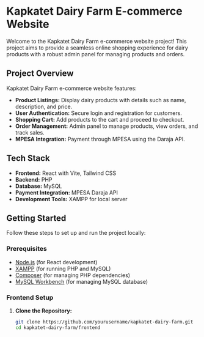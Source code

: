 # Kapkatet Dairy Farm E-commerce Website

Welcome to the Kapkatet Dairy Farm e-commerce website project! This project aims to provide a seamless online shopping experience for dairy products with a robust admin panel for managing products and orders.

## Project Overview

Kapkatet Dairy Farm e-commerce website features:

- **Product Listings:** Display dairy products with details such as name, description, and price.
- **User Authentication:** Secure login and registration for customers.
- **Shopping Cart:** Add products to the cart and proceed to checkout.
- **Order Management:** Admin panel to manage products, view orders, and track sales.
- **MPESA Integration:** Payment through MPESA using the Daraja API.

## Tech Stack

- **Frontend:** React with Vite, Tailwind CSS
- **Backend:** PHP
- **Database:** MySQL
- **Payment Integration:** MPESA Daraja API
- **Development Tools:** XAMPP for local server

## Getting Started

Follow these steps to set up and run the project locally:

### Prerequisites

- [Node.js](https://nodejs.org/) (for React development)
- [XAMPP](https://www.apachefriends.org/index.html) (for running PHP and MySQL)
- [Composer](https://getcomposer.org/) (for managing PHP dependencies)
- [MySQL Workbench](https://www.mysql.com/products/workbench/) (for managing MySQL database)

### Frontend Setup

1. **Clone the Repository:**

   ```bash
   git clone https://github.com/yourusername/kapkatet-dairy-farm.git
   cd kapkatet-dairy-farm/frontend
